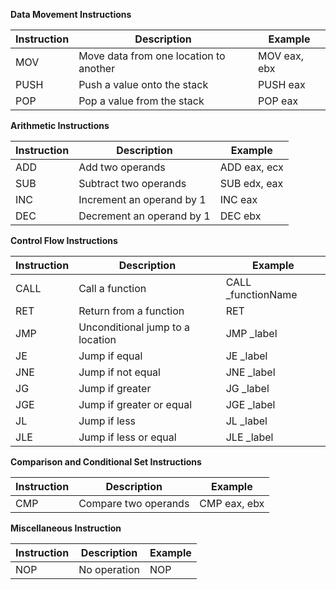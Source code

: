 **Data Movement Instructions**

| Instruction | Description                            | Example      |
| ----------- | -------------------------------------- | ------------ |
| MOV         | Move data from one location to another | MOV eax, ebx |
| PUSH        | Push a value onto the stack            | PUSH eax     |
| POP         | Pop a value from the stack             | POP eax      |

**Arithmetic Instructions**

| Instruction | Description               | Example      |
| ----------- | ------------------------- | ------------ |
| ADD         | Add two operands          | ADD eax, ecx |
| SUB         | Subtract two operands     | SUB edx, eax |
| INC         | Increment an operand by 1 | INC eax      |
| DEC         | Decrement an operand by 1 | DEC ebx      |

**Control Flow Instructions**

| Instruction | Description                      | Example            |
| ----------- | -------------------------------- | ------------------ |
| CALL        | Call a function                  | CALL _functionName |
| RET         | Return from a function           | RET                |
| JMP         | Unconditional jump to a location | JMP _label         |
| JE          | Jump if equal                    | JE _label          |
| JNE         | Jump if not equal                | JNE _label         |
| JG          | Jump if greater                  | JG _label          |
| JGE         | Jump if greater or equal         | JGE _label         |
| JL          | Jump if less                     | JL _label          |
| JLE         | Jump if less or equal            | JLE _label         |

**Comparison and Conditional Set Instructions**

| Instruction | Description             | Example      |
| ----------- | ----------------------- | ------------ |
| CMP         | Compare two operands    | CMP eax, ebx |

**Miscellaneous Instruction**

| Instruction | Description  | Example |
| ----------- | ------------ | ------- |
| NOP         | No operation | NOP     |